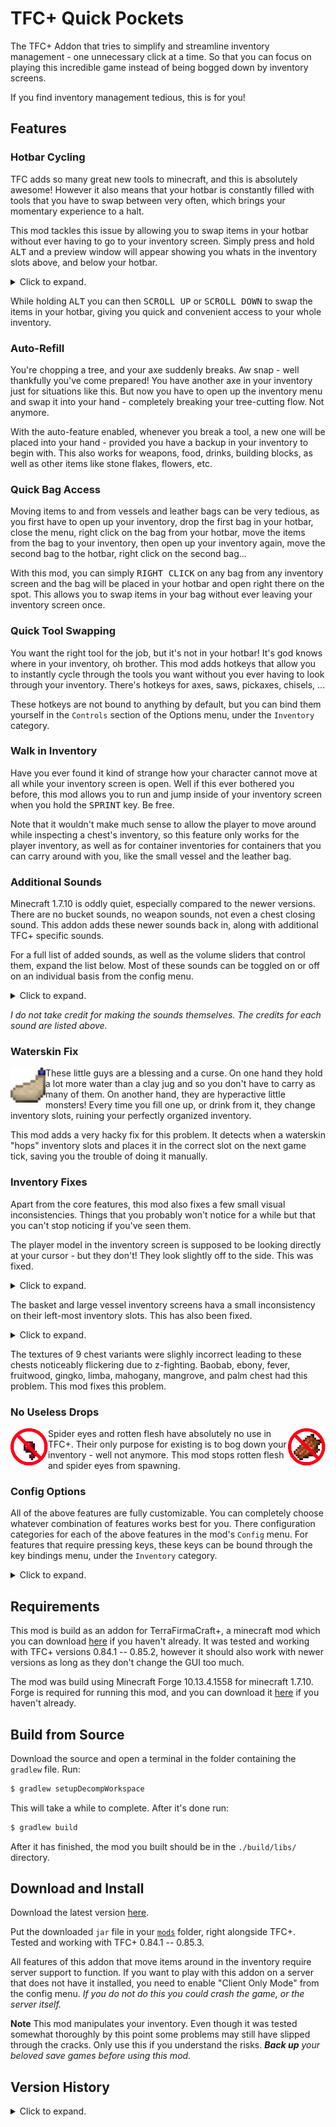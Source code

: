 # TFC+ Quick Pockets

The TFC+ Addon that tries to simplify and streamline inventory management - one unnecessary click at a time. So that you can focus on playing this incredible game instead of being bogged down by inventory screens.

If you find inventory management tedious, this is for you!

## Features

### Hotbar Cycling

TFC adds so many great new tools to minecraft, and this is absolutely awesome! However it also means that your hotbar is constantly filled with tools that you have to swap between very often, which brings your momentary experience to a halt.

This mod tackles this issue by allowing you to swap items in your hotbar without ever having to go to your inventory screen. Simply press and hold <kbd>ALT</kbd> and a preview window will appear showing you whats in the inventory slots above, and below your hotbar.

<details>
  <summary>Click to expand.</summary>
  <p align="center">
    <img src="screenshots/hotbar.png">
  </p>
</details>  

While holding <kbd>ALT</kbd> you can then <kbd>SCROLL UP</kbd> or <kbd>SCROLL DOWN</kbd> to swap the items in your hotbar, giving you quick and convenient access to your whole inventory.

### Auto-Refill

You're chopping a tree, and your axe suddenly breaks. Aw snap - well thankfully you've come prepared! You have another axe in your inventory just for situations like this. But now you have to open up the inventory menu and swap it into your hand - completely breaking your tree-cutting flow. Not anymore.

With the auto-feature enabled, whenever you break a tool, a new one will be placed into your hand - provided you have a backup in your inventory to begin with. This also works for weapons, food, drinks, building blocks, as well as other items like stone flakes, flowers, etc.

### Quick Bag Access

Moving items to and from vessels and leather bags can be very tedious, as you first have to open up your inventory, drop the first bag in your hotbar, close the menu, right click on the bag from your hotbar, move the items from the bag to your inventory, then open up your inventory again, move the second bag to the hotbar, right click on the second bag...

With this mod, you can simply <kbd>RIGHT CLICK</kbd> on any bag from any inventory screen and the bag will be placed in your hotbar and open right there on the spot. This allows you to swap items in your bag without ever leaving your inventory screen once.

### Quick Tool Swapping

You want the right tool for the job, but it's not in your hotbar! It's god knows where in your inventory, oh brother. This mod adds hotkeys that allow you to instantly cycle through the tools you want without you ever having to look through your inventory. There's hotkeys for axes, saws, pickaxes, chisels, ...

These hotkeys are not bound to anything by default, but you can bind them yourself in the `Controls` section of the Options menu, under the `Inventory` category. 

### Walk in Inventory

Have you ever found it kind of strange how your character cannot move at all while your inventory screen is open. Well if this ever bothered you before, this mod allows you to run and jump inside of your inventory screen when you hold the <kbd>SPRINT</kbd> key. Be free.

Note that it wouldn't make much sense to allow the player to move around while inspecting a chest's inventory, so this feature only works for the player inventory, as well as for container inventories for containers that you can carry around with you, like the small vessel and the leather bag.

### Additional Sounds

Minecraft 1.7.10 is oddly quiet, especially compared to the newer versions. There are no bucket sounds, no weapon sounds, not even a chest closing sound. This addon adds these newer sounds back in, along with additional TFC+ specific sounds. 

For a full list of added sounds, as well as the volume sliders that control them, expand the list below. Most of these sounds can be toggled on or off on an individual basis from the config menu.

<details>
  <summary>Click to expand.</summary>
 
|sound|variants|when it plays|volume slider|source|
|:--- |:------:|:------------|:-----------:|:----:|
|attack-axe|[1](https://raw.githubusercontent.com/blat-blatnik/TFC-Quick-Pockets/master/src/main/resources/assets/tfcquickpockets/sounds/attack-axe-1.ogg) [2](https://raw.githubusercontent.com/blat-blatnik/TFC-Quick-Pockets/master/src/main/resources/assets/tfcquickpockets/sounds/attack-axe-2.ogg) [3](https://raw.githubusercontent.com/blat-blatnik/TFC-Quick-Pockets/master/src/main/resources/assets/tfcquickpockets/sounds/attack-axe-3.ogg)|when dealing damage with an axe|Players|[Minecraft](https://minecraft.gamepedia.com/Sword#Sounds)|
|attack-mace|[1](https://raw.githubusercontent.com/blat-blatnik/TFC-Quick-Pockets/master/src/main/resources/assets/tfcquickpockets/sounds/attack-mace-1.ogg) [2](https://raw.githubusercontent.com/blat-blatnik/TFC-Quick-Pockets/master/src/main/resources/assets/tfcquickpockets/sounds/attack-mace-2.ogg) [3](https://raw.githubusercontent.com/blat-blatnik/TFC-Quick-Pockets/master/src/main/resources/assets/tfcquickpockets/sounds/attack-mace-3.ogg) [4](https://raw.githubusercontent.com/blat-blatnik/TFC-Quick-Pockets/master/src/main/resources/assets/tfcquickpockets/sounds/attack-mace-4.ogg)|when dealing damage with a mace|Players|[Minecraft](https://minecraft.gamepedia.com/Sword#Sounds)|
|attack-sword|[1](https://raw.githubusercontent.com/blat-blatnik/TFC-Quick-Pockets/master/src/main/resources/assets/tfcquickpockets/sounds/attack-sword-1.ogg) [2](https://raw.githubusercontent.com/blat-blatnik/TFC-Quick-Pockets/master/src/main/resources/assets/tfcquickpockets/sounds/attack-sword-2.ogg) [3](https://raw.githubusercontent.com/blat-blatnik/TFC-Quick-Pockets/master/src/main/resources/assets/tfcquickpockets/sounds/attack-sword-3.ogg) [4](https://raw.githubusercontent.com/blat-blatnik/TFC-Quick-Pockets/master/src/main/resources/assets/tfcquickpockets/sounds/attack-sword-4.ogg) [5](https://raw.githubusercontent.com/blat-blatnik/TFC-Quick-Pockets/master/src/main/resources/assets/tfcquickpockets/sounds/attack-sword-5.ogg) [6](https://raw.githubusercontent.com/blat-blatnik/TFC-Quick-Pockets/master/src/main/resources/assets/tfcquickpockets/sounds/attack-sword-6.ogg) [7](https://raw.githubusercontent.com/blat-blatnik/TFC-Quick-Pockets/master/src/main/resources/assets/tfcquickpockets/sounds/attack-sword-7.ogg)|when dealing damage with a sword|Players|[Minecraft](https://minecraft.gamepedia.com/Sword#Sounds)|
|attack-strong|[1](https://raw.githubusercontent.com/blat-blatnik/TFC-Quick-Pockets/master/src/main/resources/assets/tfcquickpockets/sounds/attack-strong-1.ogg) [2](https://raw.githubusercontent.com/blat-blatnik/TFC-Quick-Pockets/master/src/main/resources/assets/tfcquickpockets/sounds/attack-strong-2.ogg) [3](https://raw.githubusercontent.com/blat-blatnik/TFC-Quick-Pockets/master/src/main/resources/assets/tfcquickpockets/sounds/attack-strong-3.ogg) [4](https://raw.githubusercontent.com/blat-blatnik/TFC-Quick-Pockets/master/src/main/resources/assets/tfcquickpockets/sounds/attack-strong-4.ogg) [5](https://raw.githubusercontent.com/blat-blatnik/TFC-Quick-Pockets/master/src/main/resources/assets/tfcquickpockets/sounds/attack-strong-5.ogg)|when dealing damage with a tool|Players|[Minecraft](https://minecraft.gamepedia.com/Sword#Sounds)|
|attack-weak|[1](https://raw.githubusercontent.com/blat-blatnik/TFC-Quick-Pockets/master/src/main/resources/assets/tfcquickpockets/sounds/attack-weak-1.ogg) [2](https://raw.githubusercontent.com/blat-blatnik/TFC-Quick-Pockets/master/src/main/resources/assets/tfcquickpockets/sounds/attack-weak-2.ogg) [3](https://raw.githubusercontent.com/blat-blatnik/TFC-Quick-Pockets/master/src/main/resources/assets/tfcquickpockets/sounds/attack-weak-3.ogg) [4](https://raw.githubusercontent.com/blat-blatnik/TFC-Quick-Pockets/master/src/main/resources/assets/tfcquickpockets/sounds/attack-weak-4.ogg)|when dealing damage with anything except the above|Players|[Minecraft](https://minecraft.gamepedia.com/Sword#Sounds)|
|bag-open|[1](https://raw.githubusercontent.com/blat-blatnik/TFC-Quick-Pockets/master/src/main/resources/assets/tfcquickpockets/sounds/bag-open-1.ogg) [2](https://raw.githubusercontent.com/blat-blatnik/TFC-Quick-Pockets/master/src/main/resources/assets/tfcquickpockets/sounds/bag-open-2.ogg)|when changing hotbar slots, opening player inventory, or cycling through hotbar rows|Players|[MAtmos](https://www.curseforge.com/minecraft/mc-mods/matmos)|
|barrel-seal|[1](https://raw.githubusercontent.com/blat-blatnik/TFC-Quick-Pockets/master/src/main/resources/assets/tfcquickpockets/sounds/barrel-seal.ogg)|when sealing a barrel|Blocks|[Minecraft](https://minecraft.gamepedia.com/Barrel#Sounds)|
|barrel-unseal|[1](https://raw.githubusercontent.com/blat-blatnik/TFC-Quick-Pockets/master/src/main/resources/assets/tfcquickpockets/sounds/barrel-unseal-1.ogg) [2](https://raw.githubusercontent.com/blat-blatnik/TFC-Quick-Pockets/master/src/main/resources/assets/tfcquickpockets/sounds/barrel-unseal-2.ogg)|when unsealing a barrel|Blocks|[Minecraft](https://minecraft.gamepedia.com/Barrel#Sounds)|
|beehive-close|[1](https://raw.githubusercontent.com/blat-blatnik/TFC-Quick-Pockets/master/src/main/resources/assets/tfcquickpockets/sounds/beehive-close.ogg)|when closing a beehive's inventory|Blocks|[Minecraft](https://minecraft.gamepedia.com/Beehive#Sounds)|
|beehive-drip|[1](https://raw.githubusercontent.com/blat-blatnik/TFC-Quick-Pockets/master/src/main/resources/assets/tfcquickpockets/sounds/beehive-drip-1.ogg) [2](https://raw.githubusercontent.com/blat-blatnik/TFC-Quick-Pockets/master/src/main/resources/assets/tfcquickpockets/sounds/beehive-drip-2.ogg) [3](https://raw.githubusercontent.com/blat-blatnik/TFC-Quick-Pockets/master/src/main/resources/assets/tfcquickpockets/sounds/beehive-drip-3.ogg) [4](https://raw.githubusercontent.com/blat-blatnik/TFC-Quick-Pockets/master/src/main/resources/assets/tfcquickpockets/sounds/beehive-drip-4.ogg) [5](https://raw.githubusercontent.com/blat-blatnik/TFC-Quick-Pockets/master/src/main/resources/assets/tfcquickpockets/sounds/beehive-drip-5.ogg) [6](https://raw.githubusercontent.com/blat-blatnik/TFC-Quick-Pockets/master/src/main/resources/assets/tfcquickpockets/sounds/beehive-drip-6.ogg)|when taking honey from a beehive|Blocks|[Minecraft](https://minecraft.gamepedia.com/Beehive#Sounds)|
|beehive-open|[1](https://raw.githubusercontent.com/blat-blatnik/TFC-Quick-Pockets/master/src/main/resources/assets/tfcquickpockets/sounds/beehive-open.ogg)|when opening a beehive's inventory|Blocks|[Minecraft](https://minecraft.gamepedia.com/Beehive#Sounds)|
|bow-nock|[1](https://raw.githubusercontent.com/blat-blatnik/TFC-Quick-Pockets/master/src/main/resources/assets/tfcquickpockets/sounds/bow-nock.ogg)|when charging the bow|Players|[MAtmos](https://www.curseforge.com/minecraft/mc-mods/matmos)|
|bucket-empty|[1](https://raw.githubusercontent.com/blat-blatnik/TFC-Quick-Pockets/master/src/main/resources/assets/tfcquickpockets/sounds/bucket-empty-1.ogg) [2](https://raw.githubusercontent.com/blat-blatnik/TFC-Quick-Pockets/master/src/main/resources/assets/tfcquickpockets/sounds/bucket-empty-2.ogg) [3](https://raw.githubusercontent.com/blat-blatnik/TFC-Quick-Pockets/master/src/main/resources/assets/tfcquickpockets/sounds/bucket-empty-3.ogg)|when emptying a bucket|Blocks|[Minecraft](https://minecraft.gamepedia.com/Bucket#Sounds)|
|bucket-empty-viscous|[1](https://raw.githubusercontent.com/blat-blatnik/TFC-Quick-Pockets/master/src/main/resources/assets/tfcquickpockets/sounds/bucket-empty-viscous-1.ogg) [2](https://raw.githubusercontent.com/blat-blatnik/TFC-Quick-Pockets/master/src/main/resources/assets/tfcquickpockets/sounds/bucket-empty-viscous-2.ogg) [3](https://raw.githubusercontent.com/blat-blatnik/TFC-Quick-Pockets/master/src/main/resources/assets/tfcquickpockets/sounds/bucket-empty-viscous-3.ogg)|when emptying a bucket with a viscous fluid such as pitch|Blocks|[Minecraft](https://minecraft.gamepedia.com/Bucket#Sounds)|
|bucket-fill|[1](https://raw.githubusercontent.com/blat-blatnik/TFC-Quick-Pockets/master/src/main/resources/assets/tfcquickpockets/sounds/bucket-fill-1.ogg) [2](https://raw.githubusercontent.com/blat-blatnik/TFC-Quick-Pockets/master/src/main/resources/assets/tfcquickpockets/sounds/bucket-fill-2.ogg) [3](https://raw.githubusercontent.com/blat-blatnik/TFC-Quick-Pockets/master/src/main/resources/assets/tfcquickpockets/sounds/bucket-fill-3.ogg)|when filling a bucket|Blocks|[Minecraft](https://minecraft.gamepedia.com/Bucket#Sounds)|
|bucket-fill-viscous|[1](https://raw.githubusercontent.com/blat-blatnik/TFC-Quick-Pockets/master/src/main/resources/assets/tfcquickpockets/sounds/bucket-fill-viscous-1.ogg) [2](https://raw.githubusercontent.com/blat-blatnik/TFC-Quick-Pockets/master/src/main/resources/assets/tfcquickpockets/sounds/bucket-fill-viscous-2.ogg) [3](https://raw.githubusercontent.com/blat-blatnik/TFC-Quick-Pockets/master/src/main/resources/assets/tfcquickpockets/sounds/bucket-fill-viscous-3.ogg)|when filling a bucket with a viscous fluid such as pitch|Blocks|[Minecraft](https://minecraft.gamepedia.com/Bucket#Sounds)|
|chest-close|[1](https://raw.githubusercontent.com/blat-blatnik/TFC-Quick-Pockets/master/src/main/resources/assets/tfcquickpockets/sounds/chest-close-1.ogg) [2](https://raw.githubusercontent.com/blat-blatnik/TFC-Quick-Pockets/master/src/main/resources/assets/tfcquickpockets/sounds/chest-close-2.ogg) [3](https://raw.githubusercontent.com/blat-blatnik/TFC-Quick-Pockets/master/src/main/resources/assets/tfcquickpockets/sounds/chest-close-3.ogg)|when closing a chest|Blocks|[Minecraft](https://minecraft.gamepedia.com/Chest#Sounds)|
|cow-milk|[1](https://raw.githubusercontent.com/blat-blatnik/TFC-Quick-Pockets/master/src/main/resources/assets/tfcquickpockets/sounds/cow-milk-1.ogg) [2](https://raw.githubusercontent.com/blat-blatnik/TFC-Quick-Pockets/master/src/main/resources/assets/tfcquickpockets/sounds/cow-milk-2.ogg) [3](https://raw.githubusercontent.com/blat-blatnik/TFC-Quick-Pockets/master/src/main/resources/assets/tfcquickpockets/sounds/cow-milk-3.ogg)|when miling a cow|Blocks|[Minecraft](https://minecraft.gamepedia.com/Bucket#Sounds)|
|fire-crackle|[1](https://raw.githubusercontent.com/blat-blatnik/TFC-Quick-Pockets/master/src/main/resources/assets/tfcquickpockets/sounds/fire-crackle-1.ogg) [2](https://raw.githubusercontent.com/blat-blatnik/TFC-Quick-Pockets/master/src/main/resources/assets/tfcquickpockets/sounds/fire-crackle-2.ogg) [3](https://raw.githubusercontent.com/blat-blatnik/TFC-Quick-Pockets/master/src/main/resources/assets/tfcquickpockets/sounds/fire-crackle-3.ogg) [4](https://raw.githubusercontent.com/blat-blatnik/TFC-Quick-Pockets/master/src/main/resources/assets/tfcquickpockets/sounds/fire-crackle-4.ogg) [5](https://raw.githubusercontent.com/blat-blatnik/TFC-Quick-Pockets/master/src/main/resources/assets/tfcquickpockets/sounds/fire-crackle-5.ogg) [6](https://raw.githubusercontent.com/blat-blatnik/TFC-Quick-Pockets/master/src/main/resources/assets/tfcquickpockets/sounds/fire-crackle-6.ogg)|when near a lit fire pit|Blocks|[Minecraft](https://minecraft.gamepedia.com/Campfire#Sounds)|
|fluid-empty|[1](https://raw.githubusercontent.com/blat-blatnik/TFC-Quick-Pockets/master/src/main/resources/assets/tfcquickpockets/sounds/fluid-empty-1.ogg) [2](https://raw.githubusercontent.com/blat-blatnik/TFC-Quick-Pockets/master/src/main/resources/assets/tfcquickpockets/sounds/fluid-empty-2.ogg)|when emptying a barrel|Blocks|[Minecraft](https://minecraft.gamepedia.com/Bucket#Sounds)|
|fluid-empty-viscous|[1](https://raw.githubusercontent.com/blat-blatnik/TFC-Quick-Pockets/master/src/main/resources/assets/tfcquickpockets/sounds/fluid-empty-viscous.ogg)|when emptying a barrel full of viscous fluid such as pitch|Blocks|[Minecraft](https://minecraft.gamepedia.com/Bucket#Sounds)|
|fluid-soak|[1](https://raw.githubusercontent.com/blat-blatnik/TFC-Quick-Pockets/master/src/main/resources/assets/tfcquickpockets/sounds/fluid-soak-1.ogg) [2](https://raw.githubusercontent.com/blat-blatnik/TFC-Quick-Pockets/master/src/main/resources/assets/tfcquickpockets/sounds/fluid-soak-2.ogg) [3](https://raw.githubusercontent.com/blat-blatnik/TFC-Quick-Pockets/master/src/main/resources/assets/tfcquickpockets/sounds/fluid-soak-3.ogg)|when placing an item in a barrel full of liquid|Blocks|[Minecraft](https://minecraft.gamepedia.com/Bucket#Sounds)|
|fluid-soak-viscous|[1](https://raw.githubusercontent.com/blat-blatnik/TFC-Quick-Pockets/master/src/main/resources/assets/tfcquickpockets/sounds/fluid-soak-viscous-1.ogg) [2](https://raw.githubusercontent.com/blat-blatnik/TFC-Quick-Pockets/master/src/main/resources/assets/tfcquickpockets/sounds/fluid-soak-viscous-2.ogg)|when placing an item in a barrel full of a viscous liquid|Blocks|[Minecraft](https://minecraft.gamepedia.com/Bucket#Sounds)|
|fluid-unsoak|[1](https://raw.githubusercontent.com/blat-blatnik/TFC-Quick-Pockets/master/src/main/resources/assets/tfcquickpockets/sounds/fluid-unsoak-1.ogg) [2](https://raw.githubusercontent.com/blat-blatnik/TFC-Quick-Pockets/master/src/main/resources/assets/tfcquickpockets/sounds/fluid-unsoak-2.ogg) [3](https://raw.githubusercontent.com/blat-blatnik/TFC-Quick-Pockets/master/src/main/resources/assets/tfcquickpockets/sounds/fluid-unsoak-3.ogg)|when taking an item from a barrel full of liquid|Blocks|[Minecraft](https://minecraft.gamepedia.com/Bucket#Sounds)|
|fluid-unsoak-viscous|[1](https://raw.githubusercontent.com/blat-blatnik/TFC-Quick-Pockets/master/src/main/resources/assets/tfcquickpockets/sounds/fluid-unsoak-viscous-1.ogg) [2](https://raw.githubusercontent.com/blat-blatnik/TFC-Quick-Pockets/master/src/main/resources/assets/tfcquickpockets/sounds/fluid-unsoak-viscous-2.ogg) [3](https://raw.githubusercontent.com/blat-blatnik/TFC-Quick-Pockets/master/src/main/resources/assets/tfcquickpockets/sounds/fluid-unsoak-viscous-3.ogg)|when taking an item from a barrel full of a viscous liquid|Blocks|[Minecraft](https://minecraft.gamepedia.com/Bucket#Sounds)|
|large-vessel-seal|[1](https://raw.githubusercontent.com/blat-blatnik/TFC-Quick-Pockets/master/src/main/resources/assets/tfcquickpockets/sounds/large-vessel-seal.ogg)|when sealing a large vessel|Blocks|[freesound.org](https://freesound.org/people/ahill86/sounds/206145/)|
|large-vessel-unseal|[1](https://raw.githubusercontent.com/blat-blatnik/TFC-Quick-Pockets/master/src/main/resources/assets/tfcquickpockets/sounds/large-vessel-unseal.ogg)|when unsealing a large vessel|Blocks|[freesound.org](https://freesound.org/people/ahill86/sounds/206145/)|
|leash-break|[1](https://raw.githubusercontent.com/blat-blatnik/TFC-Quick-Pockets/master/src/main/resources/assets/tfcquickpockets/sounds/leash-break-1.ogg) [2](https://raw.githubusercontent.com/blat-blatnik/TFC-Quick-Pockets/master/src/main/resources/assets/tfcquickpockets/sounds/leash-break-2.ogg) [3](https://raw.githubusercontent.com/blat-blatnik/TFC-Quick-Pockets/master/src/main/resources/assets/tfcquickpockets/sounds/leash-break-3.ogg)|when a lead/rope breaks|Blocks|[Minecraft](https://minecraft.gamepedia.com/Lead#Sounds)|
|leash-place|[1](https://raw.githubusercontent.com/blat-blatnik/TFC-Quick-Pockets/master/src/main/resources/assets/tfcquickpockets/sounds/leash-place-1.ogg) [2](https://raw.githubusercontent.com/blat-blatnik/TFC-Quick-Pockets/master/src/main/resources/assets/tfcquickpockets/sounds/leash-place-2.ogg) [3](https://raw.githubusercontent.com/blat-blatnik/TFC-Quick-Pockets/master/src/main/resources/assets/tfcquickpockets/sounds/leash-place-3.ogg)|when attaching a lead/rope to a fence|Blocks|[Minecraft](https://minecraft.gamepedia.com/Lead#Sounds)|

</details>

_I do not take credit for making the sounds themselves. The credits for each sound are listed above._

### Waterskin Fix

<p align="left">
  <img align="left" width="56" height="56" src="screenshots/waterskin.png">
  
  These little guys are a blessing and a curse. On one hand they hold a lot more water than a clay jug and so you don't have to carry as many of them. On another hand, they are hyperactive little monsters! Every time you fill one up, or drink from it, they change inventory slots, ruining your perfectly organized inventory.
</p>

This mod adds a very hacky fix for this problem. It detects when a waterskin "hops" inventory slots and places it in the correct slot on the next game tick, saving you the trouble of doing it manually.

### Inventory Fixes

Apart from the core features, this mod also fixes a few small visual inconsistencies. Things that you probably won't notice for a while but that you can't stop noticing if you've seen them.

The player model in the inventory screen is supposed to be looking directly at your cursor - but they don't! They look slightly off to the side. This was fixed.

<details>
  <summary>Click to expand.</summary>
  <p align="center">
    <img width="796" height="274" src="screenshots/player-stare.png">
  </p>
</details>

The basket and large vessel inventory screens hava a small inconsistency on their left-most inventory slots. This has also been fixed.

<details>
  <summary>Click to expand.</summary>
  <p align="center">
    <img width="796" height="172" src="screenshots/gui-fixes.png">
  </p>
</details>

The textures of 9 chest variants were slighly incorrect leading to these chests noticeably flickering due to z-fighting. Baobab, ebony, fever, fruitwood, gingko, limba, mahogany, mangrove, and palm chest had this problem. This mod fixes this problem.

### No Useless Drops

<p align="left">
  <img align="left" width="60" height="60" src="screenshots/spider-eye.png">
  <img align="right" width="60" height="60" src="screenshots/rotten-flesh.png">
  
  Spider eyes and rotten flesh have absolutely no use in TFC+. Their only purpose for existing is to bog down your inventory - well not anymore. This mod stops rotten flesh and spider eyes from spawning.
</p>

### Config Options

All of the above features are fully customizable. You can completely choose whatever combination of features works best for you. There configuration categories for each of the above features in the mod's `Config` menu. For features that require pressing keys, these keys can be bound through the key bindings menu, under the `Inventory` category.

<details>
  <summary>Click to expand.</summary>
  <p align="center">
    <img src="screenshots/config.png">
  </p>
</details>

## Requirements

This mod is build as an addon for TerraFirmaCraft+, a minecraft mod which you can download [here](https://www.curseforge.com/minecraft/mc-mods/terrafirmacraftplus/files) if you haven't already. It was tested and working with TFC+ versions 0.84.1 -- 0.85.2, however it should also work with newer versions as long as they don't change the GUI too much.

The mod was build using Minecraft Forge 10.13.4.1558 for minecraft 1.7.10. Forge is required for running this mod, and you can download it [here](http://files.minecraftforge.net/maven/net/minecraftforge/forge/index_1.7.10.html) if you haven't already.

## Build from Source

Download the source and open a terminal in the folder containing the `gradlew` file. Run:

```bash
$ gradlew setupDecompWorkspace
```

This will take a while to complete. After it's done run:

```bash
$ gradlew build
```

After it has finished, the mod you built should be in the `./build/libs/` directory.

## Download and Install

Download the latest version [here](https://github.com/blat-blatnik/TFC-Quick-Pockets/releases). 

Put the downloaded `jar` file in your [`mods`](https://gaming.stackexchange.com/questions/151317/where-is-the-mod-folder) folder, right alongside TFC+. Tested and working with TFC+ 0.84.1 -- 0.85.3. 

All features of this addon that move items around in the inventory require server support to function. If you want to play with this addon on a server that does not have it installed, you need to enable "Client Only Mode" from the config menu. _If you do not do this you could crash the game, or the server itself._

**Note** This mod manipulates your inventory. Even though it was tested somewhat thoroughly by this point some problems may still have slipped through the cracks. Only use this if you understand the risks. _**Back up** your beloved save games before using this mod_.

## Version History

<details>
  <summary>Click to expand.</summary>

|version|TFC+ versions|changes|
|:-----:|:-----------:|:------|
|[1.1](https://github.com/blat-blatnik/TFC-Quick-Pockets/releases/tag/v1.1)|0.84.1 -- 0.85.3|• added additional sounds<br>• food is now automatically stacked when picked up<br>• improved how auto-refill looks for replacement items<br>• added client-side only mode for playing on servers<br>• "remove dark filter in inventory" is now turned off by default|
|[1.0](https://github.com/blat-blatnik/TFC-Quick-Pockets/releases/tag/v1.0)|0.84.1 -- 0.85.2|• fixed inconsistencies with large vessel and basket GUI|
|[beta 1.2.2](https://github.com/blat-blatnik/TFC-Quick-Pockets/releases/tag/v1.2.2-beta)|0.84.1 -- 0.85.2|• improved how auto-refill looks for replacement items<br>• added config option to enable walk in inventory without the <kbd>SPRINT</kbd> key|
|[beta 1.2.1](https://github.com/blat-blatnik/TFC-Quick-Pockets/releases/tag/v1.2.1-beta)|0.84.1 -- 0.85.2|• you now have to hold <kbd>SPRINT</kbd> to walk in the inventory|
|[beta 1.2](https://github.com/blat-blatnik/TFC-Quick-Pockets/releases/tag/v1.2-beta)|0.84.1 -- 0.85.1|• can now walk in inventory screens<br>• organized config into neat categories|
|[beta 1.1](https://github.com/blat-blatnik/TFC-Quick-Pockets/releases/tag/v1.1-beta)|0.84.1 -- 0.85.1|• tool cycling now correctly cycles through all tools<br>• zombies and spiders no longer drop rotten flesh and spider eyes<br>• added auto-refill|
|[beta 1.0.1](https://github.com/blat-blatnik/TFC-Quick-Pockets/releases/tag/v1.0.1-beta)|0.84.1 -- 0.85.1|• fixed item duplication and other item temperature related weirdness<br>• added config options to disable quick container access on certain items<br>• most features now require server assistance to work|
|[beta 1.0](https://github.com/blat-blatnik/TFC-Quick-Pockets/releases/tag/v1.0-beta)|0.84.1 -- 0.85.1|initial release|

</details>
